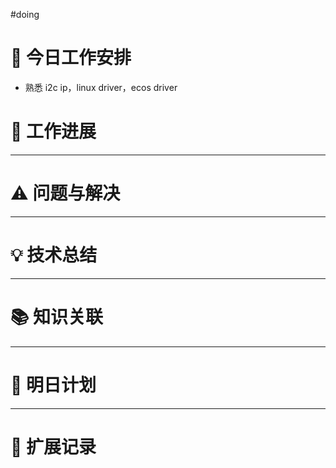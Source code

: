 
#doing 


# **🔧 今日工作安排**
- 熟悉 i2c ip，linux driver，ecos driver


# **📌 工作进展**



---

# **⚠️ 问题与解决**


---

# **💡 技术总结**


---

# **📚 知识关联**


---
# **📌 明日计划**


---

# **💬 扩展记录**



